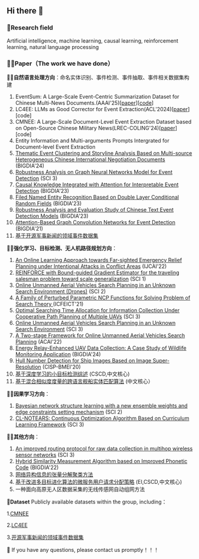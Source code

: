 ## Hi there 👋

### 🌈**Research field** 
Artificial intelligence, machine learning, causal learning, reinforcement learning, natural language processing

### 👩‍💻**Paper（The work we have done）**

🙋‍♀️**自然语言处理方向**：命名实体识别、事件检测、事件抽取、事件相关数据集构建

1. EventSum: A Large-Scale Event-Centric Summarization Dataset for Chinese Multi-News Documents.(AAAI'25)[[paper](https://arxiv.org/pdf/2412.11814)][[code](https://github.com/Mzzzhu/EventSum)]
2. LC4EE: LLMs as Good Corrector for Event Extraction(ACL'2024)[[paper](https://aclanthology.org/2024.findings-acl.715/)][code]
3. CMNEE: A Large-Scale Document-Level Event Extraction Dataset based on Open-Source Chinese Military News(LREC-COLING'24)[[paper](https://aclanthology.org/2024.lrec-main.299/)][code]
4. Entity Information and Multi-arguments Prompts Intergrated for Document-level Event Extraction
5. [Thematic Event Clustering and Storyline Analysis Based on Multi-source Heterogeneous Chinese International Negotiation Documents](https://ieeexplore.ieee.org/document/10808720) (BIGDIA'24)
6. [Robustness Analysis on Graph Neural Networks Model for Event Detection](https://www.mdpi.com/2076-3417/12/21/10825) (SCI 3)
7. [Causal Knowledge Integrated with Attention for Interpretable Event Detection](https://ieeexplore.ieee.org/document/10429095) (BIGDIA'23)  
8. [Filed Named Entity Recognition Based on Double Layer Conditional Random Fields](https://ieeexplore.ieee.org/document/10429568) (BIGDIA'23)
9. [Robustness Analysis and Evaluation Study of Chinese Text Event Detection Models](https://ieeexplore.ieee.org/document/10429355) (BIGDIA'23)
10. [Attention-Based Graph Convolution Networks for Event Detection](https://ieeexplore.ieee.org/abstract/document/9619647) (BIGDIA'21)  
11. [基于开源军事新闻的领域事件数据集](https://d.wanfangdata.com.cn/periodical/zgkxsj202301031) 

🙋‍♀️**强化学习、目标检测、无人机路径规划方向**：

1. [An Online Learning Approach towards Far-sighted Emergency Relief Planning under Intentional Attacks in Conflict Areas](https://www.ijcai.org/proceedings/2022/649) (IJCAI'22)
2. [REINFORCE with Bound-guided Gradient Estimator for the traveling salesman problem toward scale generalization](https://www.sciencedirect.com/science/article/abs/pii/S095219762401978X) (SCI 1)
3. [Online Unmanned Aerial Vehicles Search Planning in an Unknown Search Environment (Drones)](https://www.mdpi.com/journal/drones) (SCI 2)
4.  [A Family of Perturbed Parametric NCP Functions for Solving Problem of Search Theory ](https://dl.acm.org/doi/abs/10.1145/3474198.3478180) (ICFEICT'21)
5. [Optimal Searching Time Allocation for Information Collection Under Cooperative Path Planning of Multiple UAVs](https://ieeexplore.ieee.org/abstract/document/9581056/authors#full-text-header)  (SCI 3)
6. [Online Unmanned Aerial Vehicles Search Planning in an Unknown Search Environment](https://www.mdpi.com/2504-446X/8/7/336) (SCI 3)
7. [A Two-stage Framework for Online Unmanned Aerial Vehicles Search Planning](https://dl.acm.org/doi/10.1145/3579731.3579806) (ACAI'22)
8. [Energy Relay-Enhanced UAV Data Collection: A Case Study of Wildlife Monitoring Application](https://ieeexplore.ieee.org/document/10808312) (BIGDIA'24)
9. [Hull Number Detection for Ship Images Based on Image Super-Resolution](https://ieeexplore.ieee.org/document/9263636) (CISP-BMEI'20)
13. [基于深度学习的小目标检测综述](https://d.wanfangdata.com.cn/periodical/jsjgcykx202108012)  (CSCD,中文核心)
14. [基于混合相似度度量的跨语言舰船实体匹配算法](https://d.wanfangdata.com.cn/periodical/zzdxxb202204002) (中文核心）

🙋‍♀️**因果学习方向**：
1. [Bayesian network structure learning with a new ensemble weights and edge constraints setting mechanism](https://link.springer.com/article/10.1007/s40747-024-01485-1) (SCI 2)
2. [CL-NOTEARS: Continuous Optimization Algorithm Based on Curriculum Learning Framework](https://www.mdpi.com/2227-7390/12/17/2640) (SCI 3)
   
🙋‍♀️**其他方向**：
1. [An improved routing protocol for raw data collection in multihop wireless sensor networks](https://www.sciencedirect.com/science/article/pii/S0140366422000597) (SCI 3)
2. [Hybrid Similarity Measurement Algorithm based on Improved Phonetic Code](https://ieeexplore.ieee.org/document/9874206) (BIGDIA'22)
3. [网络异构信息的张量分解聚类方法](https://d.wanfangdata.com.cn/periodical/gfkjdxxb201805022)
4. [基于改进多目标进化算法的微服务用户请求分配策略](https://d.wanfangdata.com.cn/periodical/jsjkx202110045) (EI,CSCD,中文核心)
5. 一种面向高原无人区数据采集的无线传感网自动组网方法

🍿**Dataset**  Publicly available datasets within the group, including：

1.[CMNEE](https://aclanthology.org/2024.lrec-main.299/)

2.[LC4EE](https://aclanthology.org/2024.findings-acl.715/)

3.[开源军事新闻的领域事件数据集](https://d.wanfangdata.com.cn/periodical/zgkxsj202301031)

🧙 If you have any questions, please contact us promptly！！！
